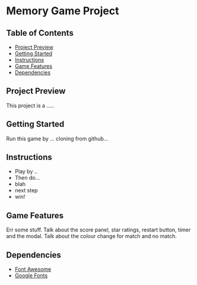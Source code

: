 # Memory Game Project

## Table of Contents
* [Project Preview](#preview)
* [Getting Started](#gettingstarted)
* [Instructions](#instructions)
* [Game Features](#gamefeatures)
* [Dependencies](#dependencies)


## Project Preview
This project is a .....

## Getting Started
Run this game by ... cloning from github...

## Instructions
* Play by ..
* Then do...
* blah
* next step
* win!

## Game Features
Err some stuff. Talk about the score panel, star ratings, restart button, timer and the modal. Talk about the colour change for match and no match.

## Dependencies
* [Font Awesome](https://maxcdn.bootstrapcdn.com/font-awesome/4.6.1/css/font-awesome.min.css)
* [Google Fonts](https://fonts.google.com/)
